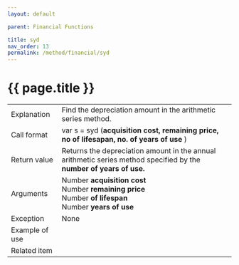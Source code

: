 ```yaml
---
layout: default

parent: Financial Functions

title: syd
nav_order: 13
permalink: /method/financial/syd
---
```




# {{ page.title }}

<table>
  <tr>
    <td>Explanation</td>
    <td colspan="2">Find the depreciation amount in the arithmetic series method.</td>
  </tr>
  <tr>
    <td>Call format</td>
    <td colspan="2">var s = syd    (<b>acquisition cost, remaining price, no of lifesapan, no. of years of use </b>)</td>
  </tr>
  <tr>
    <td>Return value</td>
    <td colspan="2">Returns the depreciation amount in the annual arithmetic series method specified by the <b>number of years of use.</b></td>
  </tr>  
  <tr>
    <td>Arguments</td>
    <td>Number <b>acquisition cost</b> <br> Number <b>remaining price</b> <br> Number <b>of lifespan</b><br> Number <b>years of use</b></td>
  </tr>
  <tr>
    <td>Exception</td>
    <td colspan="2">None</td>
  </tr>
  <tr>
    <td>Example of use</td>
    <td colspan="2"></td>
  </tr>
  <tr>
    <td>Related item</td>
    <td colspan="2"></td>
  </tr>
</table>





